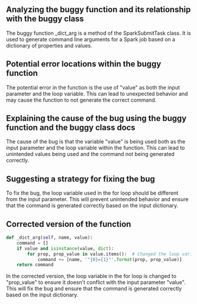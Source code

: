 ## Analyzing the buggy function and its relationship with the buggy class
The buggy function _dict_arg is a method of the SparkSubmitTask class. It is used to generate command line arguments for a Spark job based on a dictionary of properties and values.

## Potential error locations within the buggy function
The potential error in the function is the use of "value" as both the input parameter and the loop variable. This can lead to unexpected behavior and may cause the function to not generate the correct command.

## Explaining the cause of the bug using the buggy function and the buggy class docs
The cause of the bug is that the variable "value" is being used both as the input parameter and the loop variable within the function. This can lead to unintended values being used and the command not being generated correctly.

## Suggesting a strategy for fixing the bug
To fix the bug, the loop variable used in the for loop should be different from the input parameter. This will prevent unintended behavior and ensure that the command is generated correctly based on the input dictionary.

## Corrected version of the function
```python
def _dict_arg(self, name, value):
    command = []
    if value and isinstance(value, dict):
        for prop, prop_value in value.items():  # Changed the loop variable name to prop_value
            command += [name, '"{0}={1}"'.format(prop, prop_value)]
    return command
```

In the corrected version, the loop variable in the for loop is changed to "prop_value" to ensure it doesn't conflict with the input parameter "value". This will fix the bug and ensure that the command is generated correctly based on the input dictionary.
